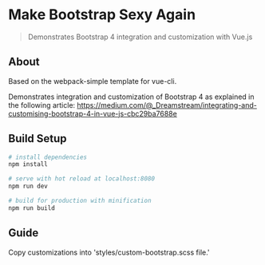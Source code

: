 # Make Bootstrap Sexy Again

> Demonstrates Bootstrap 4 integration and customization with Vue.js

## About
Based on the webpack-simple template for vue-cli.

Demonstrates integration and customization of Bootstrap 4 as explained in the following article: https://medium.com/@_Dreamstream/integrating-and-customising-bootstrap-4-in-vue-js-cbc29ba7688e

## Build Setup

``` bash
# install dependencies
npm install

# serve with hot reload at localhost:8080
npm run dev

# build for production with minification
npm run build
```

## Guide
Copy customizations into 'styles/custom-bootstrap.scss file.'
